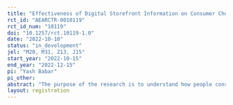 ```yaml
---
title: "Effectiveness of Digital Storefront Information on Consumer Choice"
rct_id: "AEARCTR-0010119"
rct_id_num: "10119"
doi: "10.1257/rct.10119-1.0"
date: "2022-10-10"
status: "in_development"
jel: "M20, M31, Z13, J15"
start_year: "2022-10-15"
end_year: "2022-12-15"
pi: "Yash Babar"
pi_other:
abstract: "The purpose of the research is to understand how people consume information from an online places business profile page while choosing a place to dine or drink at. By manipulating specific components of a digital store front, the study aims to understand the marginal influence of each on consumers' subsequent willingness to visit the business and associated perceptions of value, expectations of the experience, and other related outcomes."
layout: registration
---
```


